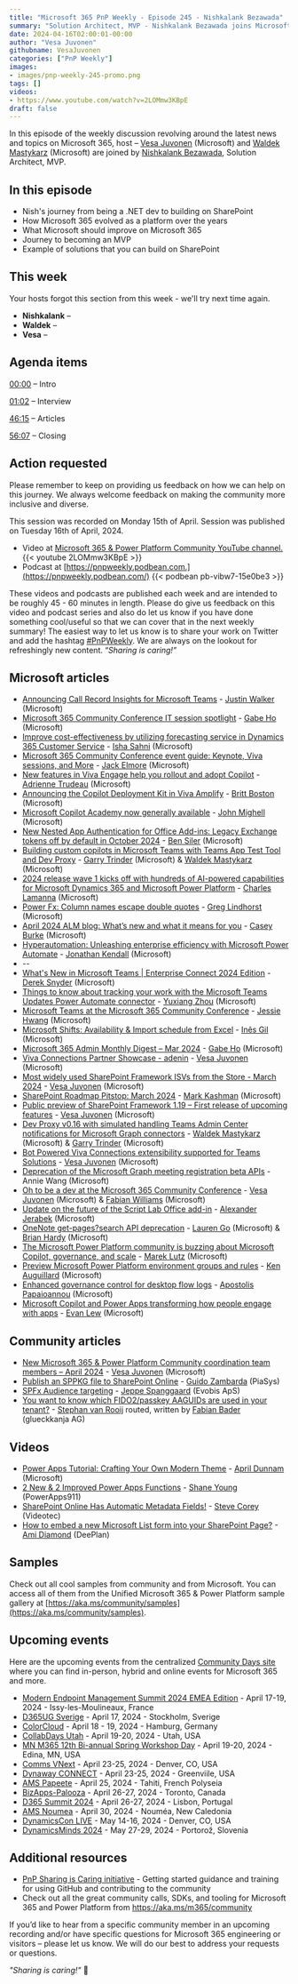 ```yaml
---
title: "Microsoft 365 PnP Weekly - Episode 245 - Nishkalank Bezawada"
summary: "Solution Architect, MVP - Nishkalank Bezawada joins Microsoft’s Vesa Juvonen and Waldek Mastykarz in a discussion on his career path and community involvement."
date: 2024-04-16T02:00:01-00:00
author: "Vesa Juvonen"
githubname: VesaJuvonen
categories: ["PnP Weekly"]
images:
- images/pnp-weekly-245-promo.png
tags: []
videos:
- https://www.youtube.com/watch?v=2LOMmw3KBpE
draft: false
---
```


In this episode of the weekly discussion revolving around the latest news and topics on Microsoft 365, host – [Vesa Juvonen](http://twitter.com/vesajuvonen) (Microsoft) and [Waldek Mastykarz](http://twitter.com/waldekm) (Microsoft) are joined by [Nishkalank Bezawada](https://twitter.com/im_nishkalank), Solution Architect, MVP.

## In this episode

- Nish's journey from being a .NET dev to building on SharePoint
- How Microsoft 365 evolved as a platform over the years
- What Microsoft should improve on Microsoft 365
- Journey to becoming an MVP
- Example of solutions that you can build on SharePoint

## This week

Your hosts forgot this section from this week - we'll try next time again.

- **Nishkalank** – 
- **Waldek** – 
- **Vesa** – 

## Agenda items

[00:00](https://www.youtube.com/watch?v=2LOMmw3KBpE&t=0s) – Intro

[01:02](https://www.youtube.com/watch?v=2LOMmw3KBpE&t=62s) – Interview

[46:15](https://www.youtube.com/watch?v=2LOMmw3KBpE&t=2775s) – Articles

[56:07](https://www.youtube.com/watch?v=2LOMmw3KBpE&t=3367s) – Closing

## Action requested

Please remember to keep on providing us feedback on how we can help on this journey. We always welcome feedback on making the community more inclusive and diverse.

This session was recorded on Monday 15th of April. Session was published on Tuesday 16th of April, 2024.

*   Video at [Microsoft 365 & Power Platform Community YouTube channel.](https://aka.ms/m365pnp-videos)
    {{< youtube 2LOMmw3KBpE >}}
*   Podcast at [https://pnpweekly.podbean.com.](https://pnpweekly.podbean.com/)
    {{< podbean pb-vibw7-15e0be3 >}}

These videos and podcasts are published each week and are intended to be roughly 45 - 60 minutes in length.  Please do give us feedback on this video and podcast series and also do let us know if you have done something cool/useful so that we can cover that in the next weekly summary! The easiest way to let us know is to share your work on Twitter and add the hashtag [#PnPWeekly](https://twitter.com/search?q=%23pnpweekly). We are always on the lookout for refreshingly new content. “_Sharing is caring!”_ 

## Microsoft articles

* [Announcing Call Record Insights for Microsoft Teams](https://techcommunity.microsoft.com/t5/microsoft-teams-blog/announcing-call-record-insights-for-microsoft-teams/ba-p/4108875) - [Justin Walker](https://www.linkedin.com/in/justin-walker-81044234/) (Microsoft)
* [Microsoft 365 Community Conference IT session spotlight](https://techcommunity.microsoft.com/t5/microsoft-365-blog/microsoft-365-community-conference-it-session-spotlight/ba-p/4110445) - [Gabe Ho](https://www.linkedin.com/in/gabrielhoky/) (Microsoft)
* [Improve cost-effectiveness by utilizing forecasting service in Dynamics 365 Customer Service](https://techcommunity.microsoft.com/t5/microsoft-365-blog/improve-cost-effectiveness-by-utilizing-forecasting-service-in/ba-p/4101202) - [Isha Sahni](https://www.linkedin.com/in/ishasahni/) (Microsoft)
* [Microsoft 365 Community Conference event guide: Keynote, Viva sessions, and More](https://techcommunity.microsoft.com/t5/microsoft-viva-blog/microsoft-365-community-conference-event-guide-keynote-viva/ba-p/4109472) - [Jack Elmore](https://www.linkedin.com/in/jackelmore/) (Microsoft)
* [New features in Viva Engage help you rollout and adopt Copilot](https://techcommunity.microsoft.com/t5/viva-engage-blog/new-features-in-viva-engage-help-you-rollout-and-adopt-copilot/ba-p/4110449) - [Adrienne Trudeau](https://www.linkedin.com/in/adriennetrudeau/) (Microsoft)
* [Announcing the Copilot Deployment Kit in Viva Amplify](https://techcommunity.microsoft.com/t5/viva-amplify-blog/announcing-the-copilot-deployment-kit-in-viva-amplify/ba-p/4110466) - [Britt Boston](https://www.linkedin.com/in/brittboston/) (Microsoft)
* [Microsoft Copilot Academy now generally available](https://techcommunity.microsoft.com/t5/viva-learning-blog/microsoft-copilot-academy-now-generally-available/ba-p/4110140) - [John Mighell](https://www.linkedin.com/in/john-mighell/) (Microsoft)
* [New Nested App Authentication for Office Add-ins: Legacy Exchange tokens off by default in October 2024](https://devblogs.microsoft.com/microsoft365dev/new-nested-app-authentication-for-office-add-ins-legacy-exchange-tokens-off-by-default-in-october-2024/) - [Ben Siler](https://www.linkedin.com/in/bensiler/) (Microsoft)
* [Building custom copilots in Microsoft Teams with Teams App Test Tool and Dev Proxy](https://devblogs.microsoft.com/microsoft365dev/building-custom-copilots-in-microsoft-teams-with-teams-app-test-tool-and-dev-proxy/) - [Garry Trinder](https://www.linkedin.com/in/garry-trinder/) (Microsoft) & [Waldek Mastykarz](https://www.linkedin.com/in/waldekmastykarz/) (Microsoft)
* [2024 release wave 1 kicks off with hundreds of AI-powered capabilities for Microsoft Dynamics 365 and Microsoft Power Platform](https://cloudblogs.microsoft.com/dynamics365/bdm/2024/04/10/2024-release-wave-1-kicks-off-with-hundreds-of-ai-powered-capabilities-for-microsoft-dynamics-365-and-microsoft-power-platform/) - [Charles Lamanna](https://www.linkedin.com/in/charleslamanna/) (Microsoft)
* [Power Fx: Column names escape double quotes](https://powerapps.microsoft.com/en-us/blog/power-fx-no-more-columns-names-in-text-strings/) - [Greg Lindhorst](https://www.linkedin.com/in/glindhorst/) (Microsoft)
* [April 2024 ALM blog: What’s new and what it means for you](https://powerapps.microsoft.com/en-us/blog/alm-for-your-entire-organization-april-2024-update/) - [Casey Burke](https://www.linkedin.com/in/casey-burke-microsoft/) (Microsoft)
* [Hyperautomation: Unleashing enterprise efficiency with Microsoft Power Automate](https://powerautomate.microsoft.com/en-us/blog/hyperautomation-unleashing-enterprise-efficiency-with-microsoft-power-automate/) - [Jonathan Kendall](https://www.linkedin.com/in/itsjonathankay/) (Microsoft)
* --
* [What's New in Microsoft Teams | Enterprise Connect 2024 Edition](https://techcommunity.microsoft.com/t5/microsoft-teams-blog/what-s-new-in-microsoft-teams-enterprise-connect-2024-edition/ba-p/4090711) - [Derek Snyder](https://www.linkedin.com/in/dereklsnyder/) (Microsoft)
* [Things to know about tracking your work with the Microsoft Teams Updates Power Automate connector](https://techcommunity.microsoft.com/t5/microsoft-teams-blog/things-to-know-about-tracking-your-work-with-the-microsoft-teams/ba-p/4100484) - [Yuxiang Zhou](https://www.linkedin.com/in/yuxiangzhou2013/) (Microsoft)
* [Microsoft Teams at the Microsoft 365 Community Conference](https://techcommunity.microsoft.com/t5/microsoft-teams-blog/microsoft-teams-at-the-microsoft-365-community-conference/ba-p/4105608) - [Jessie Hwang](https://www.linkedin.com/in/jessiehwang/) (Microsoft)
* [Microsoft Shifts: Availability & Import schedule from Excel](https://techcommunity.microsoft.com/t5/microsoft-teams-blog/microsoft-shifts-availability-amp-import-schedule-from-excel/ba-p/4104192) - [Inês Gil](https://www.linkedin.com/in/inesmarquesgil/) (Microsoft)
* [Microsoft 365 Admin Monthly Digest – Mar 2024](https://techcommunity.microsoft.com/t5/microsoft-365-blog/microsoft-365-admin-monthly-digest-mar-2024/ba-p/4099121) - [Gabe Ho](https://www.linkedin.com/in/gabrielhoky/) (Microsoft)
* [Viva Connections Partner Showcase - adenin](https://techcommunity.microsoft.com/t5/viva-connections-blog/viva-connections-partner-showcase-adenin/ba-p/4105487) - [Vesa Juvonen](https://www.linkedin.com/in/vesajuvonen/) (Microsoft)
* [Most widely used SharePoint Framework ISVs from the Store - March 2024](https://techcommunity.microsoft.com/t5/microsoft-sharepoint-blog/most-widely-used-sharepoint-framework-isvs-from-the-store-march/ba-p/4108405) - [Vesa Juvonen](https://www.linkedin.com/in/vesajuvonen/) (Microsoft)
* [SharePoint Roadmap Pitstop: March 2024](https://techcommunity.microsoft.com/t5/microsoft-sharepoint-blog/sharepoint-roadmap-pitstop-march-2024/ba-p/4101910) - [Mark Kashman](https://www.linkedin.com/in/mark-kashman/) (Microsoft)
* [Public preview of SharePoint Framework 1.19 – First release of upcoming features](https://devblogs.microsoft.com/microsoft365dev/public-preview-of-sharepoint-framework-1-19-first-release-of-upcoming-features/) - [Vesa Juvonen](https://www.linkedin.com/in/vesajuvonen/) (Microsoft)
* [Dev Proxy v0.16 with simulated handling Teams Admin Center notifications for Microsoft Graph connectors](https://devblogs.microsoft.com/microsoft365dev/dev-proxy-v0-16-with-simulated-handling-teams-admin-center-notifications-for-microsoft-graph-connectors/) - [Waldek Mastykarz](https://www.linkedin.com/in/waldekmastykarz/) (Microsoft) & [Garry Trinder](https://www.linkedin.com/in/garry-trinder/) (Microsoft)
* [Bot Powered Viva Connections extensibility supported for Teams Solutions](https://devblogs.microsoft.com/microsoft365dev/bot-powered-viva-connections-extensibility-supported-for-teams-solutions/) - [Vesa Juvonen](https://www.linkedin.com/in/vesajuvonen/) (Microsoft)
* [Deprecation of the Microsoft Graph meeting registration beta APIs](https://devblogs.microsoft.com/microsoft365dev/deprecation-of-the-microsoft-graph-meeting-registration-beta-apis/) - Annie Wang (Microsoft)
* [Oh to be a dev at the Microsoft 365 Community Conference](https://devblogs.microsoft.com/microsoft365dev/oh-to-be-a-dev-at-the-microsoft-365-community-conference/) - [Vesa Juvonen](https://www.linkedin.com/in/vesajuvonen/) (Microsoft) & [Fabian Williams](https://www.linkedin.com/in/fabiangwilliams/) (Microsoft)
* [Update on the future of the Script Lab Office add-in](https://devblogs.microsoft.com/microsoft365dev/update-on-the-future-of-the-script-lab-office-add-in/) - [Alexander Jerabek](https://www.linkedin.com/in/alexander-jerabek-201039206/) (Microsoft)
* [OneNote get-pages?search API deprecation](https://devblogs.microsoft.com/microsoft365dev/onenote-get-pagessearch-api-deprecation/) - [Lauren Go](https://www.linkedin.com/in/golauren/) (Microsoft) & [Brian Hardy](https://www.linkedin.com/in/brianhardy/) (Microsoft)
* [The Microsoft Power Platform community is buzzing about Microsoft Copilot, governance, and scale](https://www.microsoft.com/en-us/power-platform/blog/2024/03/28/the-microsoft-power-platform-community-is-buzzing-about-microsoft-copilot-governance-and-scale/) - [Marek Lutz](https://www.linkedin.com/in/mareklutz/) (Microsoft)
* [Preview Microsoft Power Platform environment groups and rules](https://www.microsoft.com/en-us/power-platform/blog/2024/04/04/increase-efficiency-with-microsoft-power-platform-governance-features/) - [Ken Auguillard](https://www.linkedin.com/in/kenric-auguillard-15961b27/) (Microsoft)
* [Enhanced governance control for desktop flow logs](https://powerautomate.microsoft.com/en-us/blog/enhanced-governance-control-for-desktop-flow-logs/) - [Apostolis Papaioannou](https://www.linkedin.com/in/appapaio/) (Microsoft)
* [Microsoft Copilot and Power Apps transforming how people engage with apps](https://powerapps.microsoft.com/en-us/blog/microsoft-copilot-and-power-apps-transforming-how-people-engage-with-apps/) - [Evan Lew](https://www.linkedin.com/in/evanlew/) (Microsoft)

## Community articles

* [New Microsoft 365 & Power Platform Community coordination team members – April 2024](https://pnp.github.io/blog/post/new-community-team-members-april-2024/) - [Vesa Juvonen](https://www.linkedin.com/in/vesajuvonen/) (Microsoft)
* [Publish an SPPKG file to SharePoint Online](https://iamguidozam.blog/2024/04/10/publish-an-sppkg-file-to-sharepoint-online/) - [Guido Zambarda](https://www.linkedin.com/in/guidozam/) (PiaSys)
* [SPFx Audience targeting](https://jeppe-spanggaard.dk/blogs/role-based-rendering/) - [Jeppe Spanggaard](https://www.linkedin.com/in/jeppe-spanggaard/) (Evobis ApS)
* [You want to know which FIDO2/passkey AAGUIDs are used in your tenant?](https://www.linkedin.com/posts/stephanvanrooij_github-f-baderentraidpasskeyhelper-powershell-activity-7184676005033189376-vxiH/?utm_source=share&utm_medium=member_desktop) - [Stephan van Rooij](https://www.linkedin.com/in/stephanvanrooij/) routed, written by [Fabian Bader](https://www.linkedin.com/in/fabianbader/) (glueckkanja AG)

## Videos

* [Power Apps Tutorial: Crafting Your Own Modern Theme](https://www.youtube.com/watch?v=FXnNAi_4OjU) - [April Dunnam](https://www.linkedin.com/in/aprildunnam/) (Microsoft)
* [2 New & 2 Improved Power Apps Functions](https://www.youtube.com/watch?v=APCeZxcIpdg) - [Shane Young](https://www.linkedin.com/in/cincyshane/) (PowerApps911)
* [SharePoint Online Has Automatic Metadata Fields!](https://www.youtube.com/watch?v=s6DNihsIIN0) - [Steve Corey](https://www.linkedin.com/in/stevecorey365/) (Videotec)
* [How to embed a new Microsoft List form into your SharePoint Page?](https://www.youtube.com/watch?v=XOtZF9sigHg) - [Ami Diamond](https://www.linkedin.com/in/ami-diamond-mvp-70a798b/) (DeePlan)

## Samples

Check out all cool samples from community and from Microsoft. You can access all of them from the Unified Microsoft 365 & Power Platform sample gallery at [https://aka.ms/community/samples](https://aka.ms/community/samples). 

## Upcoming events

Here are the upcoming events from the centralized [Community Days site](https://communitydays.org/events?when=upcoming) where you can find in-person, hybrid and online events for Microsoft 365 and more.

* [Modern Endpoint Management Summit 2024 EMEA Edition](https://www.communitydays.org/event/2024-04-17/modern-endpoint-management-summit-2024-emea-edition) - April 17-19, 2024 - Issy-les-Moulineaux, France
* [D365UG Sverige](https://www.communitydays.org/event/2024-04-17/d365ug-sverige) - April 17, 2024 - Stockholm, Sverige
* [ColorCloud](https://www.communitydays.org/event/2024-04-18/colorcloud) - April 18 - 19, 2024 - Hamburg, Germany
* [CollabDays Utah](https://www.communitydays.org/event/2024-04-19/collabdays-utah) - April 19-20, 2024 - Utah, USA
* [MN M365 12th Bi-annual Spring Workshop Day](https://www.communitydays.org/event/2024-04-19/mn-m365-12th-bi-annual-spring-workshop-day) - April 19-20, 2024 - Edina, MN, USA
* [Comms VNext](https://www.communitydays.org/event/2024-04-23/comms-vnext) - April 23-25, 2024 - Denver, CO, USA
* [Dynaway CONNECT](https://www.communitydays.org/event/2024-04-23/dynaway-connect) - April 23-25, 2024 - Greenviile, USA
* [AMS Papeete](https://www.communitydays.org/event/2024-04-25/ams-papeete) - April 25, 2024 - Tahiti, French Polyseia
* [BizApps-Palooza](https://www.communitydays.org/event/2024-04-26/bizapps-palooza-2024) - April 26-27, 2024 - Toronto, Canada
* [D365 Summit 2024](https://www.communitydays.org/event/2024-04-26/dynamics-365-summit-2024) - April 26-27, 2024 - Lisbon, Portugal
* [AMS Noumea](https://www.communitydays.org/event/2024-04-30/ams-noumea) - April 30, 2024 - Nouméa, New Caledonia
* [DynamicsCon LIVE](https://www.communitydays.org/event/2024-05-13/dynamicscon-live) - May 14-16, 2024 - Denver, CO, USA
* [DynamicsMinds 2024](https://www.communitydays.org/event/2024-05-27/dynamicsminds-2024) - May 27-29, 2024 - Portorož, Slovenia

## Additional resources

* [PnP Sharing is Caring initiative](https://aka.ms/sharing-is-caring) - Getting started guidance and training for using GitHub and contributing to the community
* Check out all the great community calls, SDKs, and tooling for Microsoft 365 and Power Platform from <https://aka.ms/m365/community>

If you’d like to hear from a specific community member in an upcoming recording and/or have specific questions for Microsoft 365 engineering or visitors – please let us know. We will do our best to address your requests or questions.

_"Sharing is caring!"_ 🧡